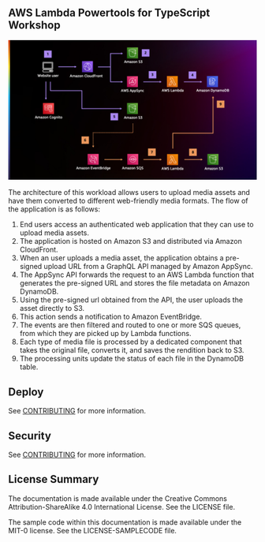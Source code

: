 ## AWS Lambda Powertools for TypeScript Workshop

![Architectural Diagram](docs/static/powertools-workshop-architecture-numbered.png)

The architecture of this workload allows users to upload media assets and have them converted to different web-friendly media formats. The flow of the application is as follows:

1. End users access an authenticated web application that they can use to upload media assets.
2. The application is hosted on Amazon S3  and distributed via Amazon CloudFront.
3. When an user uploads a media asset, the application obtains a pre-signed upload URL from a GraphQL API managed by Amazon AppSync.
4. The AppSync API forwards the request to an AWS Lambda  function that generates the pre-signed URL and stores the file metadata on Amazon DynamoDB.
5. Using the pre-signed url obtained from the API, the user uploads the asset directly to S3.
6. This action sends a notification to Amazon EventBridge.
7. The events are then filtered and routed to one or more SQS queues, from which they are picked up by Lambda functions.
8. Each type of media file is processed by a dedicated component that takes the original file, converts it, and saves the rendition back to S3.
9. The processing units update the status of each file in the DynamoDB table.


## Deploy

See [CONTRIBUTING](CONTRIBUTING.md#setup) for more information.

## Security

See [CONTRIBUTING](CONTRIBUTING.md#security-issue-notifications) for more information.

## License Summary

The documentation is made available under the Creative Commons Attribution-ShareAlike 4.0 International License. See the LICENSE file.

The sample code within this documentation is made available under the MIT-0 license. See the LICENSE-SAMPLECODE file.
